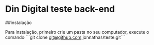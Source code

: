# Din Digital teste back-end

##instalação

Para instalação, primeiro crie um pasta no seu computador, execute o comando ´´´git clone git@github.com:jonnathas/teste.git´´´